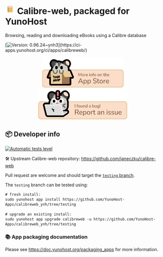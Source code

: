 <!--
N.B.: This README was automatically generated by <https://github.com/YunoHost/apps_tools/blob/main/readme_generator>
It shall NOT be edited by hand.
-->

<h1>
  <img src="https://raw.githubusercontent.com/YunoHost/apps/main/logos/calibreweb.png" width="32px" alt="Logo of Calibre-web">
  Calibre-web, packaged for YunoHost
</h1>

Browsing, reading and downloading eBooks using a Calibre database

[![Version: 0.96.24~ynh3](https://img.shields.io/badge/Version-0.96.24~ynh3-rgba(0,150,0,1)?style=for-the-badge)](https://ci-apps.yunohost.org/ci/apps/calibreweb/)

<div align="center">
<a href="https://apps.yunohost.org/app/calibreweb"><img height="100px" src="https://github.com/YunoHost/yunohost-artwork/raw/refs/heads/main/badges/neopossum-badges/badge_more_info_on_the_appstore.svg"/></a>
<a href="https://github.com/YunoHost-Apps/calibreweb_ynh/issues"><img height="100px" src="https://github.com/YunoHost/yunohost-artwork/raw/refs/heads/main/badges/neopossum-badges/badge_report_an_issue.svg"/></a>
</div>

## 📦 Developer info

[![Automatic tests level](https://apps.yunohost.org/badge/cilevel/calibreweb)](https://ci-apps.yunohost.org/ci/apps/calibreweb/)

🛠️ Upstream Calibre-web repository: <https://github.com/janeczku/calibre-web>

Pull request are welcome and should target the [`testing` branch](https://github.com/YunoHost-Apps/calibreweb_ynh/tree/testing).

The `testing` branch can be tested using:
```
# fresh install:
sudo yunohost app install https://github.com/YunoHost-Apps/calibreweb_ynh/tree/testing

# upgrade an existing install:
sudo yunohost app upgrade calibreweb -u https://github.com/YunoHost-Apps/calibreweb_ynh/tree/testing
```

### 📚 App packaging documentation

Please see <https://doc.yunohost.org/packaging_apps> for more information.